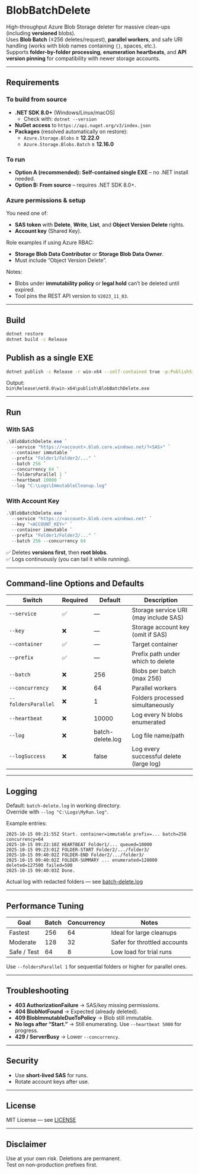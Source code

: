 # BlobBatchDelete

High-throughput Azure Blob Storage deleter for massive clean-ups (including **versioned** blobs).  
Uses **Blob Batch** (≤256 deletes/request), **parallel workers**, and safe URI handling (works with blob names containing `{}`, spaces, etc.).  
Supports **folder-by-folder processing**, **enumeration heartbeats**, and **API version pinning** for compatibility with newer storage accounts.

---

## Requirements

### To build from source
- **.NET SDK 8.0+** (Windows/Linux/macOS)
  - Check with: `dotnet --version`
- **NuGet access** to `https://api.nuget.org/v3/index.json`
- **Packages** (resolved automatically on restore):
  - `Azure.Storage.Blobs` ≥ **12.22.0**
  - `Azure.Storage.Blobs.Batch` ≥ **12.16.0**

### To run
- **Option A (recommended): Self-contained single EXE** – no .NET install needed.
- **Option B: From source** – requires .NET SDK 8.0+.

### Azure permissions & setup
You need one of:
- **SAS token** with **Delete**, **Write**, **List**, and **Object Version Delete** rights.
- **Account key** (Shared Key).

Role examples if using Azure RBAC:
- **Storage Blob Data Contributor** or **Storage Blob Data Owner**.
- Must include “Object Version Delete”.

Notes:
- Blobs under **immutability policy** or **legal hold** can’t be deleted until expired.
- Tool pins the REST API version to `V2023_11_03`.

---

## Build

```bash
dotnet restore
dotnet build -c Release
```

## Publish as a single EXE

```bash
dotnet publish -c Release -r win-x64 --self-contained true -p:PublishSingleFile=true
```

Output:  
`bin\Release\net8.0\win-x64\publish\BlobBatchDelete.exe`

---

## Run

### With SAS
```powershell
.\BlobBatchDelete.exe `
  --service "https://<account>.blob.core.windows.net/?<SAS>" `
  --container immutable `
  --prefix "Folder1/Folder2/..." `
  --batch 256 `
  --concurrency 64 `
  --foldersParallel 1 `
  --heartbeat 10000 `
  --log "C:\Logs\ImmutableCleanup.log"
```

### With Account Key
```powershell
.\BlobBatchDelete.exe `
  --service "https://<account>.blob.core.windows.net" `
  --key "<ACCOUNT_KEY>" `
  --container immutable `
  --prefix "Folder1/Folder2/..." `
  --batch 256 --concurrency 64
```

✅ Deletes **versions first**, then **root blobs**.  
✅ Logs continuously (you can tail it while running).

---

## Command-line Options and Defaults

| Switch | Required | Default | Description |
|--------|-----------|----------|-------------|
| `--service` | ✅ | — | Storage service URI (may include SAS) |
| `--key` | ❌ | — | Storage account key (omit if SAS) |
| `--container` | ✅ | — | Target container |
| `--prefix` | ✅ | — | Prefix path under which to delete |
| `--batch` | ❌ | 256 | Blobs per batch (max 256) |
| `--concurrency` | ❌ | 64 | Parallel workers |
| `--foldersParallel` | ❌ | 1 | Folders processed simultaneously |
| `--heartbeat` | ❌ | 10000 | Log every N blobs enumerated |
| `--log` | ❌ | batch-delete.log | Log file name/path |
| `--logSuccess` | ❌ | false | Log every successful delete (large log) |

---

## Logging

Default: `batch-delete.log` in working directory.  
Override with `--log "C:\Logs\MyRun.log"`.

Example entries:
```
2025-10-15 09:21:55Z Start. container=immutable prefix=... batch=256 concurrency=64
2025-10-15 09:22:10Z HEARTBEAT Folder1/... queued=10000
2025-10-15 09:23:01Z FOLDER-START Folder2/.../folder3/
2025-10-15 09:40:02Z FOLDER-END Folder2/.../folder3/
2025-10-15 09:40:02Z FOLDER-SUMMARY ... enumerated=128000 deleted=127500 failed=500
2025-10-15 09:40:03Z Done.
```

Actual log with redacted folders — see [batch-delete.log](./batch-delete.log)

---

## Performance Tuning

| Goal | Batch | Concurrency | Notes |
|------|--------|--------------|-------|
| Fastest | 256 | 64 | Ideal for large cleanups |
| Moderate | 128 | 32 | Safer for throttled accounts |
| Safe / Test | 64 | 8 | Low load for trial runs |

Use `--foldersParallel 1` for sequential folders or higher for parallel ones.

---

## Troubleshooting

- **403 AuthorizationFailure** → SAS/key missing permissions.
- **404 BlobNotFound** → Expected (already deleted).
- **409 BlobImmutableDueToPolicy** → Blob still immutable.
- **No logs after “Start.”** → Still enumerating. Use `--heartbeat 5000` for progress.
- **429 / ServerBusy** → Lower `--concurrency`.

---

## Security

- Use **short-lived SAS** for runs.  
- Rotate account keys after use.

---

## License

MIT License — see [LICENSE](./LICENSE)

---

## Disclaimer

Use at your own risk. Deletions are permanent.  
Test on non-production prefixes first.
